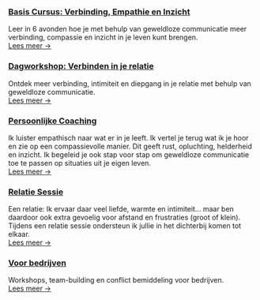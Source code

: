 ### [Basis Cursus: Verbinding, Empathie en Inzicht](/aanbod/cursus)

Leer in 6 avonden hoe je met behulp van geweldloze communicatie meer verbinding, compassie en inzicht in je leven kunt brengen. <br/>[Lees meer &rarr;](/aanbod/cursus)

### [Dagworkshop: Verbinden in je relatie](/aanbod/verbinding-in-je-relatie)

Ontdek meer verbinding, intimiteit en diepgang in je relatie met behulp van geweldloze communicatie. <br/>[Lees meer &rarr;](/aanbod/verbinden-in-relatie)

### [Persoonlijke Coaching](/aanbod/persoonlijke-coaching)

Ik luister empathisch naar wat er in je leeft. Ik vertel je terug wat ik je hoor en zie op een compassievolle manier. Dit geeft rust, opluchting, helderheid en inzicht. Ik begeleid je ook stap voor stap om geweldloze communicatie
toe te passen op situaties uit je eigen leven. <br/>[Lees meer &rarr;](/aanbod/persoonlijke-coaching)

### [Relatie Sessie](/aanbod/relatie-sessie)

Een relatie: Ik ervaar daar veel liefde, warmte en intimiteit... maar ben daardoor ook extra gevoelig voor afstand en frustraties (groot of klein). Tijdens een relatie sessie ondersteun ik jullie in het  dichterbij komen tot elkaar. <br/>[Lees meer &rarr;](/aanbod/relatie-sessie)

### [Voor bedrijven](/aanbod/voor-bedrijven)

Workshops, team-building en conflict bemiddeling voor bedrijven. <br/>[Lees meer &rarr;](/aanbod/voor-bedrijven)

<!--
### [Open Oefengroep](/aanbod/oefengroep)

Ervaar verbinding, compassie en helderheid door te oefenen met geweldloze communicatie. Open voor iedereen die nieuwsgierig is!  <br/>[Lees meer &rarr;](/aanbod/oefengroep)
-->